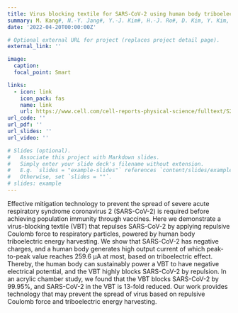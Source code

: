 ```yaml
---
title: Virus blocking textile for SARS-CoV-2 using human body triboelectric energy harvesting
summary: M. Kang#, N.-Y. Jang#, Y.-J. Kim#, H.-J. Ro#, D. Kim, Y. Kim, H. T. Kim, H. M. Kwon, J.-H. Ahn, B.-O. Choi, N.-H. Cho*, and S.-W. Kim*, **Cell Reports Physical Science** 3, 100813 (2022)
date: '2022-04-20T00:00:00Z'

# Optional external URL for project (replaces project detail page).
external_link: ''

image:
  caption:   
  focal_point: Smart

links:
  - icon: link
    icon_pack: fas
    name: link
    url: https://www.cell.com/cell-reports-physical-science/fulltext/S2666-3864(22)00083-2
url_code: ''
url_pdf: ''
url_slides: ''
url_video: ''

# Slides (optional).
#   Associate this project with Markdown slides.
#   Simply enter your slide deck's filename without extension.
#   E.g. `slides = "example-slides"` references `content/slides/example-slides.md`.
#   Otherwise, set `slides = ""`.
# slides: example
---
```


Effective mitigation technology to prevent the spread of severe acute respiratory syndrome coronavirus 2 (SARS-CoV-2) is required before achieving population immunity through vaccines. Here we demonstrate a virus-blocking textile (VBT) that repulses SARS-CoV-2 by applying repulsive Coulomb force to respiratory particles, powered by human body triboelectric energy harvesting. We show that SARS-CoV-2 has negative charges, and a human body generates high output current of which peak-to-peak value reaches 259.6 μA at most, based on triboelectric effect. Thereby, the human body can sustainably power a VBT to have negative electrical potential, and the VBT highly blocks SARS-CoV-2 by repulsion. In an acrylic chamber study, we found that the VBT blocks SARS-CoV-2 by 99.95%, and SARS-CoV-2 in the VBT is 13-fold reduced. Our work provides technology that may prevent the spread of virus based on repulsive Coulomb force and triboelectric energy harvesting.
